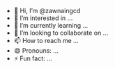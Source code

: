 - 👋 Hi, I’m @zawnaingcd
- 👀 I’m interested in ...
- 🌱 I’m currently learning ...
- 💞️ I’m looking to collaborate on ...
- 📫 How to reach me ...
- 😄 Pronouns: ...
- ⚡ Fun fact: ...

<!---
zawnaingcd/zawnaingcd is a ✨ special ✨ repository because its `README.md` (this file) appears on your GitHub profile.
You can click the Preview link to take a look at your changes.
--->
